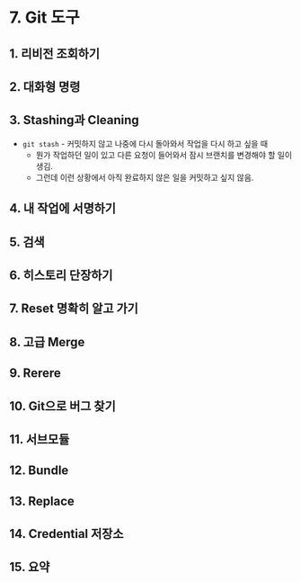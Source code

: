 # 7. Git 도구

## 1. 리비전 조회하기

## 2. 대화형 명령

## 3. Stashing과 Cleaning

- `git stash` - 커밋하지 않고 나중에 다시 돌아와서 작업을 다시 하고 싶을 때
  - 뭔가 작업하던 일이 있고 다른 요청이 들어와서 잠시 브랜치를 변경해야 할 일이 생김.
  - 그런데 이런 상황에서 아직 완료하지 않은 일을 커밋하고 싶지 않음.

## 4. 내 작업에 서명하기

## 5. 검색

## 6. 히스토리 단장하기

## 7. Reset 명확히 알고 가기

## 8. 고급 Merge

## 9. Rerere

## 10. Git으로 버그 찾기

## 11. 서브모듈

## 12. Bundle

## 13. Replace

## 14. Credential 저장소

## 15. 요약
